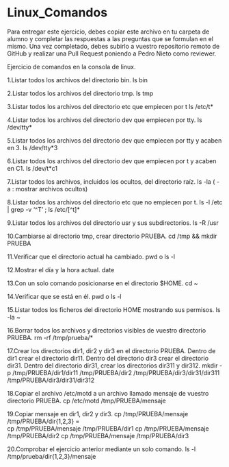 # Linux_Comandos

Para entregar este ejercicio, debes copiar este archivo en tu carpeta de alumno y completar las respuestas a las preguntas que se formulan en el mismo.
Una vez completado, debes subirlo a vuestro repositorio remoto de GitHub y realizar una Pull Request poniendo a Pedro Nieto como reviewer.


Ejercicio de comandos en la consola de linux.

  1.Listar todos los archivos del directorio bin. 
  	ls  bin
    
     
  2.Listar todos los archivos del directorio tmp.
  ls tmp
   
    
    
  3.Listar todos los archivos del directorio etc que empiecen por t 
  ls /etc/t*
    
    
  
  4.Listar todos los archivos del directorio dev que empiecen por tty.
  	ls /dev/tty*
    
    
    
  5.Listar todos los archivos del directorio dev que empiecen por tty y acaben en 3.
  	ls /dev/tty*3
    
    
    
  6.Listar todos los archivos del directorio dev que empiecen por t y acaben en C1.
  	ls /dev/t*c1
    
    

  7.Listar todos los archivos, incluidos los ocultos, del directorio raíz.
    	ls -la    ( -a : mostrar archivos ocultos)
    
    
  8.Listar todos los archivos del directorio etc que no empiecen por t.
  	ls -l /etc | grep -v  ‘^T’    ;     ls /etc/[^t]*
    
    

  9.Listar todos los archivos del directorio usr y sus subdirectorios.
    	ls -R /usr
    

  10.Cambiarse al directorio tmp, crear directorio PRUEBA.
  cd /tmp    &&   mkdir PRUEBA
    
    

  11.Verificar que el directorio actual ha cambiado.
  pwd  o   ls -l
    
    

  12.Mostrar el día y la hora actual.
  date
    
    

  13.Con un solo comando posicionarse en el directorio $HOME.
  cd ~
    
    
 
  14.Verificar que se está en él.
  pwd   o ls -l
    
    

  15.Listar todos los ficheros del directorio HOME mostrando sus permisos.
  	ls -la ~ 
    
    

  16.Borrar todos los archivos y directorios visibles de vuestro directorio PRUEBA.
  rm -rf /tmp/prueba/* 
    
    

  17.Crear los directorios dir1, dir2 y dir3 en el directorio PRUEBA. Dentro de dir1 crear el directorio dir11. Dentro del directorio 
  dir3 crear el directorio dir31. Dentro del directorio dir31, crear los directorios dir311 y dir312.
  	mkdir -p /tmp/PRUEBA/dir1/dir11 /tmp/PRUEBA/dir2 /tmp/PRUEBA/dir3/dir31/dir311 /tmp/PRUEBA/dir3/dir31/dir312
    
    
    
  18.Copiar el archivo /etc/motd a un archivo llamado mensaje de vuestro directorio PRUEBA.
  	cp /etc/motd /tmp/PRUEBA/mensaje
    
    

  19.Copiar mensaje en dir1, dir2 y dir3.
	cp /tmp/PRUEBA/mensaje /tmp/PRUEBA/dir{1,2,3}   =  
  cp /tmp/PRUEBA/mensaje /tmp/PRUEBA/dir1
  cp /tmp/PRUEBA/mensaje /tmp/PRUEBA/dir2
  cp /tmp/PRUEBA/mensaje /tmp/PRUEBA/dir3

    
    
    
  20.Comprobar el ejercicio anterior mediante un solo comando.
  	ls -l /tmp/prueba/dir{1,2,3}/mensaje
    

    
   
